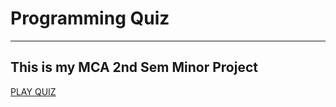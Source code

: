 # Programming Quiz
----
## This is my MCA 2nd Sem Minor Project
[PLAY QUIZ](https://quiz-project-harinder.herokuapp.com/)
